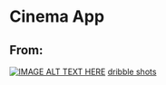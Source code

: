 # **Cinema App**
## From: 
[![IMAGE ALT TEXT HERE](http://img.youtube.com/vi/YOUTUBE_VIDEO_ID_HERE/0.jpg)](https://www.youtube.com/channel/UCrufQsBt3FNm3yeSqb-lQEA)
[dribble shots](https://dribbble.com/shots/4222429-Cinema-app-animation)